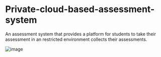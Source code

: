 # Private-cloud-based-assessment-system

An assessment system that provides a platform for students to take their assessment in an restricted environment collects their assessments.

![image](https://github.com/limxl31/Private-cloud-based-assessment-system/assets/66054853/fff0fb0f-cc63-4e1a-8fea-e170419ba3e7)


